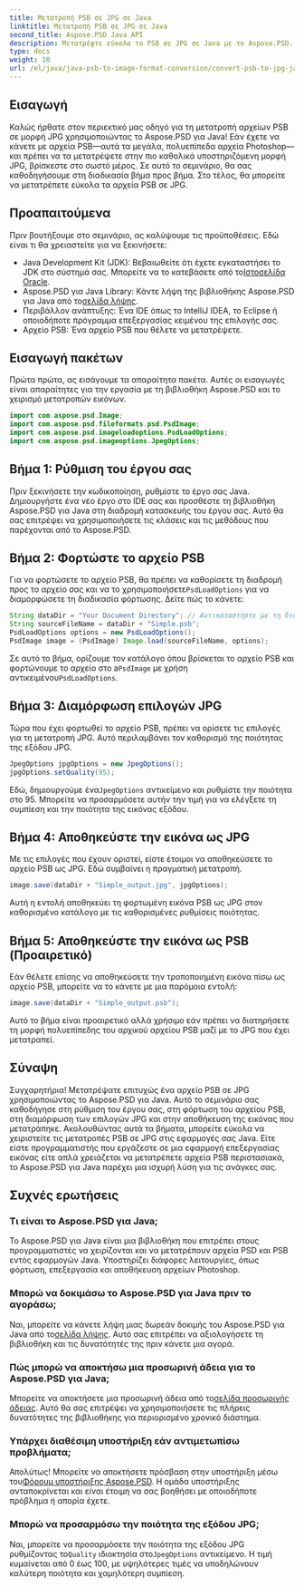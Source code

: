 ```yaml
---
title: Μετατροπή PSB σε JPG σε Java
linktitle: Μετατροπή PSB σε JPG σε Java
second_title: Aspose.PSD Java API
description: Μετατρέψτε εύκολα το PSB σε JPG σε Java με το Aspose.PSD. Ακολουθήστε τον λεπτομερή οδηγό μας για απρόσκοπτες μετατροπές εικόνων. Κάντε λήψη, δοκιμάστε και αγοράστε το Aspose.PSD.
type: docs
weight: 10
url: /el/java/java-psb-to-image-format-conversion/convert-psb-to-jpg-java/
---
```

## Εισαγωγή
Καλώς ήρθατε στον περιεκτικό μας οδηγό για τη μετατροπή αρχείων PSB σε μορφή JPG χρησιμοποιώντας το Aspose.PSD για Java! Εάν έχετε να κάνετε με αρχεία PSB—αυτά τα μεγάλα, πολυεπίπεδα αρχεία Photoshop—και πρέπει να τα μετατρέψετε στην πιο καθολικά υποστηριζόμενη μορφή JPG, βρίσκεστε στο σωστό μέρος. Σε αυτό το σεμινάριο, θα σας καθοδηγήσουμε στη διαδικασία βήμα προς βήμα. Στο τέλος, θα μπορείτε να μετατρέπετε εύκολα τα αρχεία PSB σε JPG.
## Προαπαιτούμενα
Πριν βουτήξουμε στο σεμινάριο, ας καλύψουμε τις προϋποθέσεις. Εδώ είναι τι θα χρειαστείτε για να ξεκινήσετε:
-  Java Development Kit (JDK): Βεβαιωθείτε ότι έχετε εγκαταστήσει το JDK στο σύστημά σας. Μπορείτε να το κατεβάσετε από το[Ιστοσελίδα Oracle](https://www.oracle.com/java/technologies/javase-downloads.html).
-  Aspose.PSD για Java Library: Κάντε λήψη της βιβλιοθήκης Aspose.PSD για Java από το[σελίδα λήψης](https://releases.aspose.com/psd/java/).
- Περιβάλλον ανάπτυξης: Ένα IDE όπως το IntelliJ IDEA, το Eclipse ή οποιοδήποτε πρόγραμμα επεξεργασίας κειμένου της επιλογής σας.
- Αρχείο PSB: Ένα αρχείο PSB που θέλετε να μετατρέψετε.
## Εισαγωγή πακέτων
Πρώτα πρώτα, ας εισάγουμε τα απαραίτητα πακέτα. Αυτές οι εισαγωγές είναι απαραίτητες για την εργασία με τη βιβλιοθήκη Aspose.PSD και το χειρισμό μετατροπών εικόνων.
```java
import com.aspose.psd.Image;
import com.aspose.psd.fileformats.psd.PsdImage;
import com.aspose.psd.imageloadoptions.PsdLoadOptions;
import com.aspose.psd.imageoptions.JpegOptions;
```
## Βήμα 1: Ρύθμιση του έργου σας
Πριν ξεκινήσετε την κωδικοποίηση, ρυθμίστε το έργο σας Java. Δημιουργήστε ένα νέο έργο στο IDE σας και προσθέστε τη βιβλιοθήκη Aspose.PSD για Java στη διαδρομή κατασκευής του έργου σας. Αυτό θα σας επιτρέψει να χρησιμοποιήσετε τις κλάσεις και τις μεθόδους που παρέχονται από το Aspose.PSD.
## Βήμα 2: Φορτώστε το αρχείο PSB
 Για να φορτώσετε το αρχείο PSB, θα πρέπει να καθορίσετε τη διαδρομή προς το αρχείο σας και να το χρησιμοποιήσετε`PsdLoadOptions` για να διαμορφώσετε τη διαδικασία φόρτωσης. Δείτε πώς το κάνετε:
```java
String dataDir = "Your Document Directory"; // Αντικαταστήστε με τη διαδρομή καταλόγου σας
String sourceFileName = dataDir + "Simple.psb";
PsdLoadOptions options = new PsdLoadOptions();
PsdImage image = (PsdImage) Image.load(sourceFileName, options);
```
 Σε αυτό το βήμα, ορίζουμε τον κατάλογο όπου βρίσκεται το αρχείο PSB και φορτώνουμε το αρχείο στο a`PsdImage` με χρήση αντικειμένου`PsdLoadOptions`.
## Βήμα 3: Διαμόρφωση επιλογών JPG
Τώρα που έχει φορτωθεί το αρχείο PSB, πρέπει να ορίσετε τις επιλογές για τη μετατροπή JPG. Αυτό περιλαμβάνει τον καθορισμό της ποιότητας της εξόδου JPG.
```java
JpegOptions jpgOptions = new JpegOptions();
jpgOptions.setQuality(95);
```
Εδώ, δημιουργούμε ένα`JpegOptions` αντικείμενο και ρυθμίστε την ποιότητα στο 95. Μπορείτε να προσαρμόσετε αυτήν την τιμή για να ελέγξετε τη συμπίεση και την ποιότητα της εικόνας εξόδου.
## Βήμα 4: Αποθηκεύστε την εικόνα ως JPG
Με τις επιλογές που έχουν οριστεί, είστε έτοιμοι να αποθηκεύσετε το αρχείο PSB ως JPG. Εδώ συμβαίνει η πραγματική μετατροπή.
```java
image.save(dataDir + "Simple_output.jpg", jpgOptions);
```
Αυτή η εντολή αποθηκεύει τη φορτωμένη εικόνα PSB ως JPG στον καθορισμένο κατάλογο με τις καθορισμένες ρυθμίσεις ποιότητας.
## Βήμα 5: Αποθηκεύστε την εικόνα ως PSB (Προαιρετικό)
Εάν θέλετε επίσης να αποθηκεύσετε την τροποποιημένη εικόνα πίσω ως αρχείο PSB, μπορείτε να το κάνετε με μια παρόμοια εντολή:
```java
image.save(dataDir + "Simple_output.psb");
```
Αυτό το βήμα είναι προαιρετικό αλλά χρήσιμο εάν πρέπει να διατηρήσετε τη μορφή πολυεπίπεδης του αρχικού αρχείου PSB μαζί με το JPG που έχει μετατραπεί.
## Σύναψη
Συγχαρητήρια! Μετατρέψατε επιτυχώς ένα αρχείο PSB σε JPG χρησιμοποιώντας το Aspose.PSD για Java. Αυτό το σεμινάριο σας καθοδήγησε στη ρύθμιση του έργου σας, στη φόρτωση του αρχείου PSB, στη διαμόρφωση των επιλογών JPG και στην αποθήκευση της εικόνας που μετατράπηκε. Ακολουθώντας αυτά τα βήματα, μπορείτε εύκολα να χειριστείτε τις μετατροπές PSB σε JPG στις εφαρμογές σας Java.
Είτε είστε προγραμματιστής που εργάζεστε σε μια εφαρμογή επεξεργασίας εικόνας είτε απλά χρειάζεται να μετατρέπετε αρχεία PSB περιστασιακά, το Aspose.PSD για Java παρέχει μια ισχυρή λύση για τις ανάγκες σας.
## Συχνές ερωτήσεις
### Τι είναι το Aspose.PSD για Java;
Το Aspose.PSD για Java είναι μια βιβλιοθήκη που επιτρέπει στους προγραμματιστές να χειρίζονται και να μετατρέπουν αρχεία PSD και PSB εντός εφαρμογών Java. Υποστηρίζει διάφορες λειτουργίες, όπως φόρτωση, επεξεργασία και αποθήκευση αρχείων Photoshop.
### Μπορώ να δοκιμάσω το Aspose.PSD για Java πριν το αγοράσω;
 Ναι, μπορείτε να κάνετε λήψη μιας δωρεάν δοκιμής του Aspose.PSD για Java από το[σελίδα λήψης](https://releases.aspose.com/). Αυτό σας επιτρέπει να αξιολογήσετε τη βιβλιοθήκη και τις δυνατότητές της πριν κάνετε μια αγορά.
### Πώς μπορώ να αποκτήσω μια προσωρινή άδεια για το Aspose.PSD για Java;
 Μπορείτε να αποκτήσετε μια προσωρινή άδεια από το[σελίδα προσωρινής άδειας](https://purchase.aspose.com/temporary-license/). Αυτό θα σας επιτρέψει να χρησιμοποιήσετε τις πλήρεις δυνατότητες της βιβλιοθήκης για περιορισμένο χρονικό διάστημα.
### Υπάρχει διαθέσιμη υποστήριξη εάν αντιμετωπίσω προβλήματα;
 Απολύτως! Μπορείτε να αποκτήσετε πρόσβαση στην υποστήριξη μέσω του[Φόρουμ υποστήριξης Aspose.PSD](https://forum.aspose.com/c/psd/34). Η ομάδα υποστήριξης ανταποκρίνεται και είναι έτοιμη να σας βοηθήσει με οποιοδήποτε πρόβλημα ή απορία έχετε.
### Μπορώ να προσαρμόσω την ποιότητα της εξόδου JPG;
 Ναι, μπορείτε να προσαρμόσετε την ποιότητα της εξόδου JPG ρυθμίζοντας το`Quality` ιδιοκτησία στο`JpegOptions` αντικείμενο. Η τιμή κυμαίνεται από 0 έως 100, με υψηλότερες τιμές να υποδηλώνουν καλύτερη ποιότητα και χαμηλότερη συμπίεση.